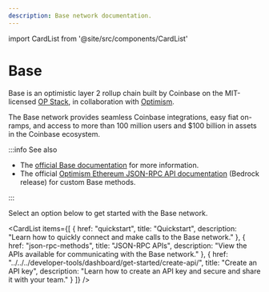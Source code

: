 ```yaml
---
description: Base network documentation.
---
```


import CardList from '@site/src/components/CardList'

# Base

Base is an optimistic layer 2 rollup chain built by Coinbase on the MIT-licensed [OP Stack](https://docs.optimism.io/stack/getting-started#the-op-stack-today), in collaboration with [Optimism](../optimism/index.md).

The Base network provides seamless Coinbase integrations, easy fiat on-ramps, and access to more than 
100 million users and $100 billion in assets in the Coinbase ecosystem.

:::info See also

- The [official Base documentation](https://docs.base.org/) for more information. 
- The official 
[Optimism Ethereum JSON-RPC API documentation](https://docs.optimism.io/builders/node-operators/json-rpc) 
(Bedrock release) for custom Base methods.

:::

Select an option below to get started with the Base network.

<CardList
  items={[
    {
      href: "quickstart",
      title: "Quickstart",
      description: "Learn how to quickly connect and make calls to the Base network."
    },
    {
      href: "json-rpc-methods",
      title: "JSON-RPC APIs",
      description: "View the APIs available for communicating with the Base network."
    },
    {
      href: "../../../developer-tools/dashboard/get-started/create-api/",
      title: "Create an API key",
      description: "Learn how to create an API key and secure and share it with your team."
    }
  ]}
/>
